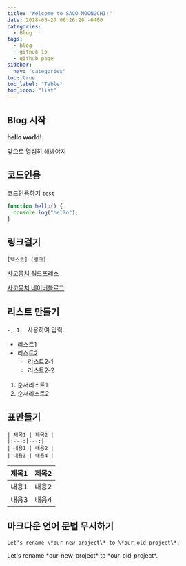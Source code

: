 ```yaml
---
title: "Welcome to SAGO MOONGCHI!"
date: 2018-05-27 08:26:28 -0400
categories:
  - Blog
tags:
  - blog
  - github io
  - github page
sidebar:
  nav: "categories"
toc: true
toc_label: "Table"
toc_icon: "list"
---
```


## Blog 시작

**hello world!**

앞으로 열심히 해봐야지



## 코드인용

코드인용하기 `test`

```javascript
function hello() {
  console.log("hello");
}
```

## 링크걸기

`[텍스트] (링크)`

[사고뭉치 워드프레스]("https://www.moongchi.dev")

[사고뭉치 네이버블로그]("http://blog.naver.com/moongs2chi")


## 리스트 만들기

`-, 1. `  사용하여 입력. 

- 리스트1
- 리스트2
    - 리스트2-1
   - 리스트2-2
 
1. 순서리스트1
2. 순서리스트2

## 표만들기

```
| 제목1 | 제목2 |
|:---:|---:|
| 내용1 | 내용2 |
| 내용3 | 내용4 |

```

| 제목1 | 제목2 |
|:---:|---:|
| 내용1 | 내용2 |
| 내용3 | 내용4 |


## 마크다운 언어 문법 무시하기

`Let's rename \*our-new-project\* to \*our-old-project\*.`

Let's rename \*our-new-project\* to \*our-old-project\*.